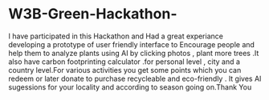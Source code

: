 # W3B-Green-Hackathon-

I have participated in this Hackathon and Had a great experiance developing a prototype of user friendly interface to Encourage people and help them to analyze plants using AI by clicking photos , plant more trees .It also have carbon footprinting calculator .for personal level , city and a country level.For various activities you get some points which you can redeem or later donate to purchase recycleable and eco-friendly .
It gives AI sugessions for your locality and according to season going on.Thank You
